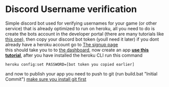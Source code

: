 # Discord Username verification
Simple discord bot used for verifying usernames for your game (or other service) that is already optimized to run on heroku, all you need to do is create the bots account in the developer portal (there are many tutorials like [this one](https://www.youtube.com/watch?v=b61kcgfOm_4)), then copy your discord bot token (youll need it later)
if you dont already have a heroku account go to [The signup page](https://signup.heroku.com/)  
this should take you to to [the dashboard](https://dashboard.heroku.com/), now create an app [**use this tutorial**](https://devcenter.heroku.com/articles/creating-apps), after you have installed the heroku CLI
run this command
```
heroku config:set PASSWORD=[bot token you copied earlier]
```
and now to publish your app you need to push to git (run build.bat "Initial Commit") [make sure you install git first](https://git-scm.com/book/en/v2/Getting-Started-Installing-Git)